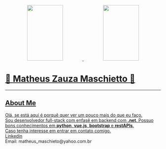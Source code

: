 <div align="center">
  <a href="https://github.com/Matheus-Zauza-Maschietto">
  <img height="180em" width="48%" src="https://github-readme-stats.vercel.app/api?username=Matheus-Zauza-Maschietto&show_icons=true&theme=transparent&include_all_commits=true&count_private=true"/>
  <img height="180em" width="48%" src="https://github-readme-stats.vercel.app/api/top-langs/?username=Matheus-Zauza-Maschietto&layout=compact&langs_count=7&theme=transparent"/>
</div>


<h1>👾 Matheus Zauza Maschietto 👾</h1>
<hr>
<h2>About Me</h2>
<p>
  Olá, se está aqui é porquê quer ver um pouco mais do que eu faço.
  <br>
  Sou desenvolvedor full-stack com enfasê em backend com 
  <strong>.net</strong>. Possuo bons conhecimentos em <strong>python</strong>, <strong>vue.js</strong>, <strong>bootstrap</strong> e <strong>restAPIs</strong>.
  <br> 
  Caso tenha interesse em entrar em contato comigo.
  <br>
  <a href="https://www.linkedin.com/in/matheus-maschietto" target="_blank" rel="author" >Linkedin</a>
  <br>
  Email: matheus_maschieto@yahoo.com.br
</p>

<!---
ymaschietto/ymaschietto is a ✨ special ✨ repository because its `README.md` (this file) appears on your GitHub profile.
You can click the Preview link to take a look at your changes.
--->
